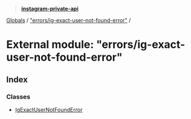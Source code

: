 > **[instagram-private-api](../README.md)**

[Globals](../README.md) / ["errors/ig-exact-user-not-found-error"](_errors_ig_exact_user_not_found_error_.md) /

# External module: "errors/ig-exact-user-not-found-error"

## Index

### Classes

* [IgExactUserNotFoundError](../classes/_errors_ig_exact_user_not_found_error_.igexactusernotfounderror.md)